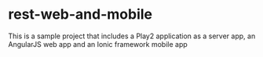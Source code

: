 rest-web-and-mobile
===================

This is a sample project that includes a Play2 application as a server app, an AngularJS web app and an Ionic framework mobile app
